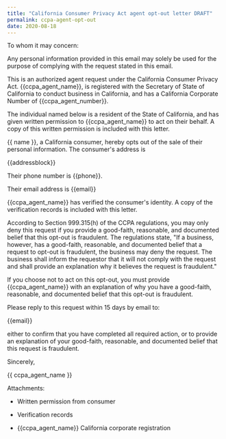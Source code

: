 ```yaml
---
title: "California Consumer Privacy Act agent opt-out letter DRAFT"
permalink: ccpa-agent-opt-out
date: 2020-08-18
---
```


To whom it may concern:

Any personal information provided in this email may
solely be used for the purpose of complying with the
request stated in this email.

This is an authorized agent request under the
California Consumer Privacy Act.  {{ccpa_agent_name}},
is registered with the Secretary of State of
California to conduct business in California,
and has a California Corporate Number of
{{ccpa_agent_number}}.

The individual named below is a resident of the State
of California, and has given written permission to
{{ccpa_agent_name}} to act on their behalf. A copy of
this written permission is included with this letter.

{{ name }}, a California consumer, hereby opts out of the
sale of their personal information.  The consumer's address is

{{addressblock}}

Their phone number is {{phone}}.

Their email address is {{email}}

{{ccpa_agent_name}} has verified the consumer's
identity. A copy of the verification records is
included with this letter.

According to Section 999.315(h) of the CCPA
regulations, you may only deny this request
if you provide a good-faith, reasonable, and
documented belief that this opt-out is fraudulent.
The regulations state, "If a business, however,
has a good-faith, reasonable, and documented belief
that a request to opt-out is fraudulent, the business
may deny the request.  The business shall inform the
requestor that it will not comply with the request
and shall provide an explanation why it believes the
request is fraudulent."

If you choose not to act on this opt-out, you must
provide {{ccpa_agent_name}} with an explanation of
why you have a good-faith, reasonable, and documented
belief that this opt-out is fraudulent.

Please reply to this request within 15 days by email to:

{{email}}

either to confirm that you have completed all
required action, or to provide an explanation of your
good-faith, reasonable, and documented belief that
this request is fraudulent.

Sincerely,

{{ ccpa_agent_name }}

Attachments:

 * Written permission from consumer

 * Verification records 

 * {{ccpa_agent_name}} California corporate registration
